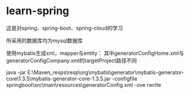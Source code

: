 # learn-spring
这是对spring、spring-boot、spring-cloud的学习

所采用的数据库均为mysql数据库

使用mybatis生成xml，mapper与entity：
其中generatorConfigHome.xml与generatorConfigCompany.xml的targetProject路径不同

java -jar E:\Maven_resps\resp\org\mybatis\generator\mybatis-generator-core\1.3.5\mybatis-generator-core-1.3.5.jar -configfile springboot\src\main\resources\generatorConfig.xml -ove
rwrite
